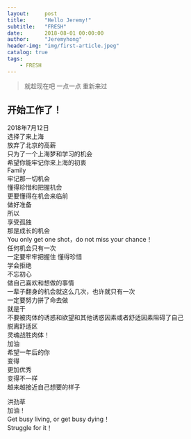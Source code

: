 ```yaml
---
layout:     post
title:      "Hello Jeremy!"
subtitle:   "FRESH"
date:       2018-08-01 00:00:00
author:     "Jeremyhong"
header-img: "img/first-article.jpeg"
catalog: true
tags:
    - FRESH
---
```


> 就趁现在吧
> 一点一点
> 重新来过


## 开始工作了！
2018年7月12日  
选择了来上海  
放弃了北京的高薪  
只为了一个上海梦和学习的机会  
希望你能牢记你来上海的初衷  
Family  
牢记那一切机会  
懂得珍惜和把握机会  
更要懂得在机会来临前  
做好准备  
所以  
享受孤独  
那是成长的机会  
You only get one shot，do not miss your chance！  
任何机会只有一次  
一定要牢牢把握住
懂得珍惜  
学会拒绝  
不忘初心  
做自己喜欢和想做的事情  
一辈子翻身的机会就这么几次，也许就只有一次  
一定要努力拼了命去做  
就是干  
不要被肉体的诱惑和欲望和其他诱惑因素或者舒适因素阻碍了自己  
脱离舒适区  
灵魂战胜肉体！  
加油  
希望一年后的你  
变得  
更加优秀  
变得不一样  
越来越接近自己想要的样子  

洪劲草  
加油！  
Get busy living, or get busy dying！  
Struggle for it！  